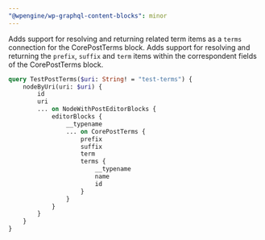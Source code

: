 ```yaml
---
"@wpengine/wp-graphql-content-blocks": minor
---
```


Adds support for resolving and returning related term items as a `terms` connection for the CorePostTerms block.
Adds support for resolving and returning the `prefix`, `suffix` and `term` items within the correspondent fields of the CorePostTerms block.

```graphql
query TestPostTerms($uri: String! = "test-terms") {
    nodeByUri(uri: $uri) {
        id
        uri
        ... on NodeWithPostEditorBlocks {
            editorBlocks {
                __typename
                ... on CorePostTerms {
                    prefix
                    suffix
                    term
                    terms {
                        __typename
                        name
                        id
                    }
                }
            }
        }
    }
}
```